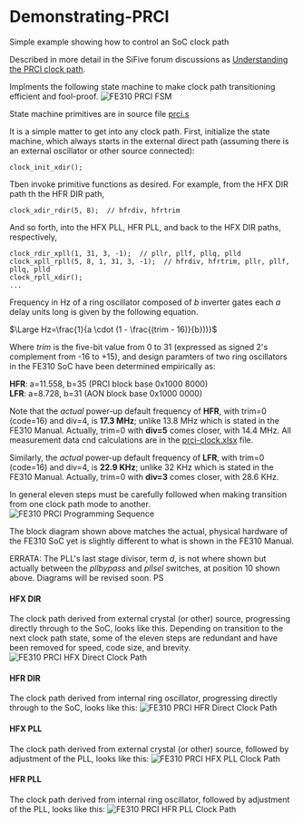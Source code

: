 # Demonstrating-PRCI
Simple example showing how to control an SoC clock path

Described in more detail in the SiFive forum discussions as [Understanding the PRCI clock path](https://forums.sifive.com/t/understanding-the-prci-clock-path/5827).

Implments the following state machine to make clock path transitioning efficient and fool-proof.
![FE310 PRCI FSM](https://user-images.githubusercontent.com/36460742/221101107-0870d344-afb8-452b-a63b-e6f8a3fa6335.PNG)

State machine primitives are in source file [prci.s](https://github.com/psherman42/Demonstrating-PRCI/blob/main/prci.s)

It is a simple matter to get into any clock path. First, initialize the state machine, which always starts in the external direct path (assuming there is an external oscillator or other source connected):

    clock_init_xdir();

Tben invoke primitive functions as desired. For example, from the HFX DIR path th the HFR DIR path,

    clock_xdir_rdir(5, 8);  // hfrdiv, hfrtrim

And so forth, into the HFX PLL, HFR PLL, and back to the HFX DIR paths, respectively,

    clock_rdir_xpll(1, 31, 3, -1);  // pllr, pllf, pllq, plld
    clock_xpll_rpll(5, 8, 1, 31, 3, -1);  // hfrdiv, hfrtrim, pllr, pllf, pllq, plld
    clock_rpll_xdir();
    ...

Frequency in Hz of a ring oscillator composed of *b* inverter gates each *a* delay units long is given by the following equation.

$\Large Hz=\frac{1}{a \cdot (1 - \frac{(trim - 16)}{b}))}$

Where *trim* is the five-bit value from 0 to 31 (expressed as signed 2's complement from -16 to +15), and design paramters of two ring oscillators in the FE310 SoC have been determined empirically as:

**HFR**: a=11.558, b=35  (PRCI block base 0x1000 8000)  
**LFR**: a=8.728, b=31  (AON block base 0x1000 0000)  

Note that the *actual* power-up default frequency of **HFR**, with trim=0 (code=16) and div=4, is **17.3 MHz**; unlike 13.8 MHz which is stated in the FE310 Manual. Actually, trim=0 with **div=5** comes closer, with 14.4 MHz. All measurement data cnd calculations are in the [prci-clock.xlsx](https://github.com/psherman42/Demonstrating-PRCI/blob/main/prci-clock.xlsx) file.

Similarly, the *actual* power-up default frequency of **LFR**, with trim=0 (code=16) and div=4, is **22.9 KHz**; unlike 32 KHz which is stated in the FE310 Manual. Actually, trim=0 with **div=3** comes closer, with 28.6 KHz.

In general eleven steps must be carefully followed when making transition from one clock path mode to another.
![FE310 PRCI Programming Sequence](https://user-images.githubusercontent.com/36460742/221101136-a13dee28-f667-4593-a86e-5df5be89b06a.PNG)

The block diagram shown above matches the actual, physical hardware of the FE310 SoC yet is slightly different to what is shown in the FE310 Manual.

ERRATA: The PLL's last stage divisor, term *d*, is not where shown but actually between the *pllbypass* and *pllsel* switches, at position 10 shown above. Diagrams will be revised soon. PS

#### HFX DIR

The clock path derived from external crystal (or other) source, progressing directly through to the SoC, looks like this. Depending on transition to the next clock path state, some of the eleven steps are redundant and have been removed for speed, code size, and brevity.
![FE310 PRCI HFX Direct Clock Path](https://user-images.githubusercontent.com/36460742/221101141-ce8f8707-8bb6-4726-ab56-0a993a699b3c.PNG)

#### HFR DIR

The clock path derived from internal ring oscillator, progressing directly through to the SoC, looks like this:
![FE310 PRCI HFR Direct Clock Path](https://user-images.githubusercontent.com/36460742/221101143-d752a855-afc0-453f-bac8-a63edf52cc9e.PNG)

#### HFX PLL

The clock path derived from external crystal (or other) source, followed by adjustment of the PLL, looks like this:
![FE310 PRCI HFX PLL Clock Path](https://user-images.githubusercontent.com/36460742/221101145-8d91b8e3-5630-40f8-8b6d-534a13505def.PNG)

#### HFR PLL

The clock path derived from internal ring oscillator, followed by adjustment of the PLL, looks like this:
![FE310 PRCI HFR PLL Clock Path](https://user-images.githubusercontent.com/36460742/221101148-bde14001-33fb-44e0-bcd6-d3a8be0ff937.PNG)
